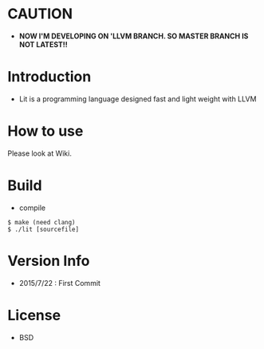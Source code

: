 # CAUTION
- **NOW I'M DEVELOPING ON 'LLVM BRANCH. SO MASTER BRANCH IS NOT LATEST!!**

# Introduction
- Lit is a programming language designed fast and light weight with LLVM

# How to use
Please look at Wiki.

# Build

- compile

```
$ make (need clang)
$ ./lit [sourcefile]
```

# Version Info
- 2015/7/22 : First Commit

# License
- BSD
